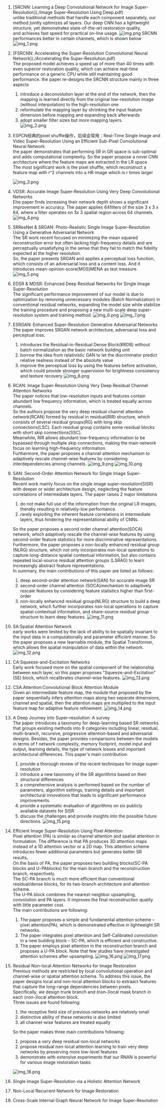 1. [SRCNN: Learning a Deep Convolutional Network for Image Super-Resolution](./Image Super-Resolution Using Deep.pdf)  
    unlike traditional methods that handle each component separately,
    our method jointly optimizes all layers. Our deep CNN has a lightweight structure, yet demonstrates state-of-the-art restoration quality,  
    and achieves fast speed for practical on-line usage.
![img.png](img.png)
   SRCNN performances better in certain channels, which is shown below
   ![img_1.png](img_1.png)
   
2. [FSRCNN: Accelerating the Super-Resolution Convolutional Neural Network](./Accelerating the Super-Resolution.pdf)  
   The proposed model achieves a speed up of more than 40 times with
   even superior restoration quality, which can achieve real-time performance on a generic 
   CPU while still maintaining good performance.
   the paper re-designs the SRCNN structure mainly in three aspects
   1. introduce a deconvolution layer at the end of the network, then the mapping 
      is learned directly from the original low-resolution image (without interpolation)
      to the high-resolution one  
   2. reformulate the mapping layer by shrinking the input feature dimension before mapping and
      expanding back afterwards   
   3. adopt smaller filter sizes but more mapping layers.   
   ![img_2.png](img_2.png)
   
   
3. ESPCN经典的pixel shuffle操作，后续会常用：Real-Time Single Image and Video Super-Resolution Using an Efficient Sub-Pixel Convolutional Neural Network  
   the paper demonstrates that performing SR in GR space is sub-optimal and adds computational
   complexity. So the paper propose a novel CNN architecture where the feature maps 
   are extracted in the LR space  
   The most significant work is the pixel shuffle, which reconstruct a feature map with 
   r^2 channels into a HR image which is r times larger
   
   ![img_3.png](img_3.png)
   
4. VDSR: Accurate Image Super-Resolution Using Very Deep Convolutional Networks  
   Ehe paper finds increasing their network depth shows a significant improvement 
   in accuracy. The paper applies 64filters of the size 3 x 3 x 64, where a filter
   operates on 3x 3 spatial region across 64 channels.
   ![img_4.png](img_4.png)
5. SRResNet & SRGAN: Photo-Realistic Single Image Super-Resolution Using a Generative Adversarial Network  
   The SR work recent focused on minimizing the mean squared reconstruction error
   but often lacking high-frequency details and are perceptually unsatisfying in the 
   sense that they fail to match the fidelity expected at the higher resolution.    
   So, the paper presents SRGAN and applies a perceptual loss function, which consists 
   of an adversarial loss and a content loss.
   And it introduces mean-opinion-score(MOS)MENA as test measure.
   ![img_5.png](img_5.png)
   
6. EDSR & MDSR: Enhanced Deep Residual Networks for Single Image Super-Resolution  
   The significant performance improvement of our model
   is due to optimization by removing unnecessary modules (Batch Normalization) in
   conventional residual networks, expanding the model size while stabilize the 
   training procedure and proposing a new multi-scale deep super-resolution system 
   and training method.
   ![img_6.png](img_6.png)
   ![img_7.png](img_7.png)
7. ESRGAN: Enhanced Super-Resolution Generative Adversarial Networks  
   The paper improves SRGAN network architecture, adversarial loss and perceptual
   loss.  
   1. introduces the Residual-in-Residual Dense Block(RRDB) without
      batch normalization as the basic network building unit  
   2. borrow the idea from relativistic GAN to let the discriminator predict
      relative realness instead of the absolute value  
   3. improve the perceptual loss by using the features before activation,
      which could provide stronger supervision for brightness consistency 
      and texture recovery
      ![img_8.png](img_8.png)
8. RCAN: Image Super-Resolution Using Very Deep Residual Channel Attention Networks  
   The paper notices that low-resolution inputs and features contain abundant
   low frequency information, which is treated equally across channels.  
   So the authors propose the very deep residual channel attention network(RCAN) formed
   by residual in residual(RIR) structure, which consists of several residual groups(RG)
   with long skip connections(LSC). Each residual group 
   contains some residual blocks with short skip connections(SSC).  
   Meanwhile, RIR allows abundant low-frequency information to be bypassed through 
   multiple skip connections, making the main network focus on learning 
   high-frequency information.  
   Furthermore, the paper proposes a channel attention mechanism to adaptively rescale 
   channel-wise features by considering interdependencies among channels.
   ![img_9.png](img_9.png)
   ![img_10.png](img_10.png)
9. SAN: Second-Order Attention Network for Single Image Super-Resolution  
   Recent work mainly focus on the single image super-resolution(SISR) with deeper
   or wider architecture design, neglecting the feature correlations of intermediate 
   layers. The paper raises 2 major limitations 
   1.  do not make full use of the information from the original LR images, 
       thereby resulting in relatively-low performance.  
   2.  rarely exploiting the inherent feature correlations in intermediate layers,
       thus hindering the representational ability of CNNs. 
       
   So the paper proposes a second order channel attention(SOCA) network, which 
   adaptively rescale the channel-wise features by
   using second-order feature statistics for more discriminative representations.    
   Furthermore, the paper proposes a non-locally
   enhanced residual group (NLRG) structure, which not only
   incorporates non-local operations to capture long-distance
   spatial contextual information, but also contains repeated local-source
   residual attention groups (LSRAG) to learn increasingly abstract feature representations.  
   In summary, the main contributions of this paper are listed as follows:  
   1. deep second-order attention network(SAN) for accurate image SR
   2. second-order channel attention (SOCA)mechanism to adaptively rescale 
      features by considering feature statistics higher than first-order
   3. non-locally enhanced residual group(NLRG) structure to build a deep network, 
      which further incorporates non-local operations to capture spatial contextual 
      information, and share-source residual group structure to learn deep features.
      ![img_11.png](img_11.png)
      
10. SA:Spatial Attention Network  
    early works were limited by the lack of ability to be spatially invariant to the input
    data in a computationally and parameter efficient manner. So the paper proposes a new 
    learnable module, the Spatial Transformer, which allows the spatial manipulation of data
    within the network.
    ![img_12.png](img_12.png)

11. CA:Squeeze-and-Excitation Networks  
    Early work focused more on the spatial component of the relationship between each layer,
    so this paper proposes "Squeeze-and-Excitation"(SE) block, which recalibrates channel-wise
    features.
    ![img_13.png](img_13.png)
    
12. CSA:Attention:Convolutional Block Attention Module  
    Given an intermediate feature map, the module that proposed by the paper sequentially 
    infers attention maps along two separate dimensions, channel and spatial, then the
    attention maps are multiplied to the input feature map for adaptive feature refinement.
    ![img_14.png](img_14.png)
    
13. A Deep Journey into Super-resolution: A survey  
    The paper introduces a taxonomy for deep-learning based SR networks that groups existing
    methods into 9 categories including linear, residual, multi-branch, recursive, progressive
    attention-based and adversarial designs. Besides, the paper provides comparisons between 
    the models in terms of f network complexity, memory footprint, model input and output, 
    learning details, the type of network losses and important architectural differences.
    This paper's main contribution:
    1. provide a thorough review of the recent techniques for image super-resolution
    2. introduce a new taxonomy of the SR algorithms based on their structural differences
    3. a comprehensive analysis is performed based on the number of parameters, algorithm
       settings, training details and important architectural innovations that leads to 
       significant performance improvements.
    4. provide a systematic evaluation of algorithms on six publicly available datasets for SISR
    5. discuss the challenges and provide insights into the possible future directions.
    ![img_15.png](img_15.png)
14. Efficient Image Super-Resolution Using Pixel Attention  
    Pixel attention (PA) is similar as channel attention and spatial attention in formulation.
    The difference is that PA produces 3D attention maps instead of a 1D attention 
    vector or a 2D map. This attention scheme introduces fewer additional parameters 
    but generates better SR results。  
    On the basis of PA, the paper proposes two building blocks(SC-PA blocks and U-PAblocks)
    for the main branch and the reconstruction branch, respectively.  
    The SC-PA branch is much more efficient than conventional residual/dense blocks, for
    its two-branch architecture and attention scheme.  
    The U-PA block combines the nearest-neighbor upsampling, convolution and PA layers.
    It improves the final reconstruction quality with little parameter cost.  
    The main contributions are following:  
    1. The paper proposes a simple and fundamental attention scheme – pixel attention(PA),
       which is demonstrated effective in lightweight SR networks.
    2. The paper integrates pixel attention and Self-Calibrated convolution in a new 
       building block – SC-PA, which is efficient and constructive.
    3. The paper employs pixel attention in the reconstruction branch and proposes a U-PA 
       block. Note that few studies have investigated attention schemes after upsampling.
    ![img_16.png](img_16.png)
    ![img_17.png](img_17.png)

15. Residual Non-local Attention Networks for Image Restoration  
    Previous methods are restricted by local convolutional operation and 
    channel-wise or spatial attention schema.
    To address this issue, the paper designs local and non-local attention blocks to 
    extraact features that capture the long-range dependencies between pixels.  
    Specifically, we design trunk branch and (non-)local mask branch in each 
    (non-)local attention block.  
    Three issues are found following:  
    1. the receptive field size of previous networks are relatively small
    2. distinctive ability of these networks is also limited
    3. all channel-wise features are treated equally  
    
    So the paper makes three main contributions following:
    1. propose a very deep residual non-local networks
    2. propose residual non-local attention learning to train very deep networks by
       preserving more low-level features
    3. demonstrate with extensive experiments that our RNAN is powerful for various image
       restoration tasks
       
    ![img_18.png](img_18.png)
16. Single Image Super-Resolution via a Holistic Attention Network  

17. Non-Local Recurrent Network for Image Restoration
    
18. Cross-Scale Internal Graph Neural Network for Image Super-Resolution